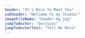 ```yaml
---
header: "It's Nice To Meet You"
subheader: "Welcome To my Studio!"
imageFileName: "header-bg.jpg"
jumpToAnchor: "Services"
jumpToAnchorText: "Tell Me More"
---
```

